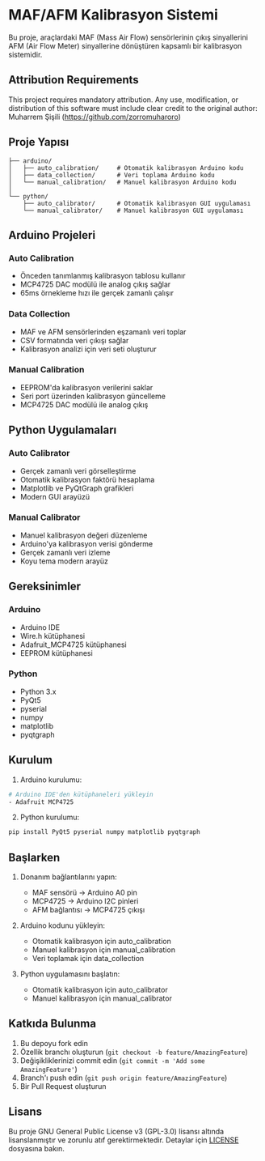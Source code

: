 # MAF/AFM Kalibrasyon Sistemi

Bu proje, araçlardaki MAF (Mass Air Flow) sensörlerinin çıkış sinyallerini AFM (Air Flow Meter) sinyallerine dönüştüren kapsamlı bir kalibrasyon sistemidir.

## Attribution Requirements
This project requires mandatory attribution. Any use, modification, or distribution 
of this software must include clear credit to the original author:
Muharrem Şişili (https://github.com/zorromuharoro)

## Proje Yapısı

```
├── arduino/
│   ├── auto_calibration/     # Otomatik kalibrasyon Arduino kodu
│   ├── data_collection/      # Veri toplama Arduino kodu
│   └── manual_calibration/   # Manuel kalibrasyon Arduino kodu
│
└── python/
    ├── auto_calibrator/      # Otomatik kalibrasyon GUI uygulaması
    └── manual_calibrator/    # Manuel kalibrasyon GUI uygulaması
```

## Arduino Projeleri

### Auto Calibration
- Önceden tanımlanmış kalibrasyon tablosu kullanır
- MCP4725 DAC modülü ile analog çıkış sağlar
- 65ms örnekleme hızı ile gerçek zamanlı çalışır

### Data Collection
- MAF ve AFM sensörlerinden eşzamanlı veri toplar
- CSV formatında veri çıkışı sağlar
- Kalibrasyon analizi için veri seti oluşturur

### Manual Calibration
- EEPROM'da kalibrasyon verilerini saklar
- Seri port üzerinden kalibrasyon güncelleme
- MCP4725 DAC modülü ile analog çıkış

## Python Uygulamaları

### Auto Calibrator
- Gerçek zamanlı veri görselleştirme
- Otomatik kalibrasyon faktörü hesaplama
- Matplotlib ve PyQtGraph grafikleri
- Modern GUI arayüzü

### Manual Calibrator
- Manuel kalibrasyon değeri düzenleme
- Arduino'ya kalibrasyon verisi gönderme
- Gerçek zamanlı veri izleme
- Koyu tema modern arayüz

## Gereksinimler

### Arduino
- Arduino IDE
- Wire.h kütüphanesi
- Adafruit_MCP4725 kütüphanesi
- EEPROM kütüphanesi

### Python
- Python 3.x
- PyQt5
- pyserial
- numpy
- matplotlib
- pyqtgraph

## Kurulum

1. Arduino kurulumu:
```bash
# Arduino IDE'den kütüphaneleri yükleyin
- Adafruit MCP4725
```

2. Python kurulumu:
```bash
pip install PyQt5 pyserial numpy matplotlib pyqtgraph
```

## Başlarken

1. Donanım bağlantılarını yapın:
   - MAF sensörü -> Arduino A0 pin
   - MCP4725 -> Arduino I2C pinleri
   - AFM bağlantısı -> MCP4725 çıkışı

2. Arduino kodunu yükleyin:
   - Otomatik kalibrasyon için auto_calibration
   - Manuel kalibrasyon için manual_calibration
   - Veri toplamak için data_collection

3. Python uygulamasını başlatın:
   - Otomatik kalibrasyon için auto_calibrator
   - Manuel kalibrasyon için manual_calibrator

## Katkıda Bulunma

1. Bu depoyu fork edin
2. Özellik branchı oluşturun (`git checkout -b feature/AmazingFeature`)
3. Değişikliklerinizi commit edin (`git commit -m 'Add some AmazingFeature'`)
4. Branch'ı push edin (`git push origin feature/AmazingFeature`)
5. Bir Pull Request oluşturun

## Lisans

Bu proje GNU General Public License v3 (GPL-3.0) lisansı altında lisanslanmıştır ve zorunlu atıf gerektirmektedir. Detaylar için [LICENSE](LICENSE) dosyasına bakın.